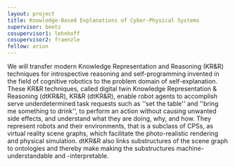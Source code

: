 ```yaml
---
layout: project
title: Knowledge-Based Explanations of Cyber-Physical Systems 
supervisor: beetz
cosupervisor1: lehnhoff
cosupervisor2: fraenzle
fellow: arion
---
```


We will 
transfer modern 
Knowledge Representation and Reasoning
(KR&R) techniques 
for introspective reasoning and self-programming
invented in the field of 
cognitive robotics to the problem domain of
self-explanation. These KR&R techniques, called digital twin
Knowledge Representation & Reasoning (dtKR&R), 
KR&R (dtKR&R), 
enable robot agents
to accomplish 
serve
underdetermined task 
requests such as ''set the table''
and ''bring me something to drink'', to perform an
action without causing 
unwanted side effects, and understand what they 
are doing, why, and how. 
They represent robots and their environments, that is 
a
subclass of CPSs, as virtual reality scene graphs,
which facilitate the photo-realistic rendering and physical simulation. 
dtKR&R also links substructures of the scene
graph to ontologies and thereby make 
making
the substructures
machine-understandable and -interpretable.



